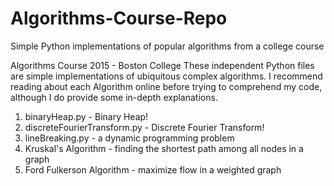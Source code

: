 # Algorithms-Course-Repo
Simple Python implementations of popular algorithms from a college course

Algorithms Course 2015 - Boston College
These independent Python files are simple implementations of ubiquitous complex algorithms. I recommend reading about each Algorithm online before trying to comprehend my code, although I do provide some in-depth explanations.

1) binaryHeap.py - Binary Heap! 
2) discreteFourierTransform.py - Discrete Fourier Transform!
3) lineBreaking.py - a dynamic programming problem
4) Kruskal's Algorithm - finding the shortest path among all nodes in a graph
5) Ford Fulkerson Algorithm - maximize flow in a weighted graph
